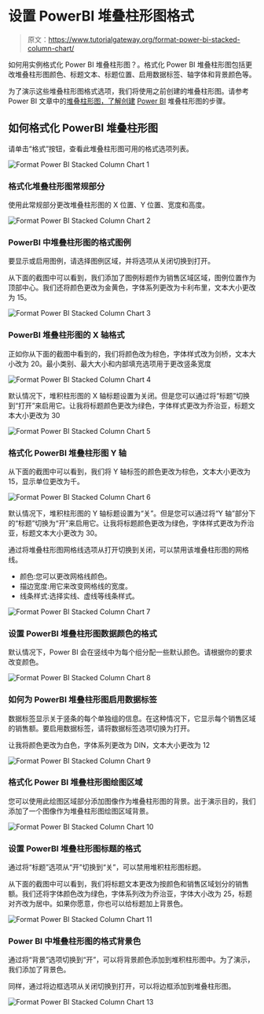 # 设置 PowerBI 堆叠柱形图格式

> 原文：<https://www.tutorialgateway.org/format-power-bi-stacked-column-chart/>

如何用实例格式化 Power BI 堆叠柱形图？。格式化 Power BI 堆叠柱形图包括更改堆叠柱形图颜色、标题文本、标题位置、启用数据标签、轴字体和背景颜色等。

为了演示这些堆叠柱形图格式选项，我们将使用之前创建的堆叠柱形图。请参考 Power BI 文章中的[堆叠柱形图，了解创建](https://www.tutorialgateway.org/stacked-column-chart-in-power-bi/) [Power BI](https://www.tutorialgateway.org/power-bi-tutorial/) 堆叠柱形图的步骤。

## 如何格式化 PowerBI 堆叠柱形图

请单击“格式”按钮，查看此堆叠柱形图可用的格式选项列表。

![Format Power BI Stacked Column Chart 1](img/a3163e33a8ac8cb985f1c5d6f01a3ea1.png)

### 格式化堆叠柱形图常规部分

使用此常规部分更改堆叠柱形图的 X 位置、Y 位置、宽度和高度。

![Format Power BI Stacked Column Chart 2](img/a233ad7c2c20564504000273aaf4cb70.png)

### PowerBI 中堆叠柱形图的格式图例

要显示或启用图例，请选择图例区域，并将选项从关闭切换到打开。

从下面的截图中可以看到，我们添加了图例标题作为销售区域区域，图例位置作为顶部中心。我们还将颜色更改为金黄色，字体系列更改为卡利布里，文本大小更改为 15。

![Format Power BI Stacked Column Chart 3](img/2ae8a5e25145c605564403d17f820e70.png)

### PowerBI 堆叠柱形图的 X 轴格式

正如你从下面的截图中看到的，我们将颜色改为棕色，字体样式改为剑桥，文本大小改为 20。最小类别、最大大小和内部填充选项用于更改竖条宽度

![Format Power BI Stacked Column Chart 4](img/cd34fb7e66e4cd193cbe8c4feb742852.png)

默认情况下，堆积柱形图的 X 轴标题设置为关闭。但是您可以通过将“标题”切换到“打开”来启用它。让我将标题颜色更改为绿色，字体样式更改为乔治亚，标题文本大小更改为 30

![Format Power BI Stacked Column Chart 5](img/3ec6445e104fb951f362c4c6412a5928.png)

### 格式化 PowerBI 堆叠柱形图 Y 轴

从下面的截图中可以看到，我们将 Y 轴标签的颜色更改为棕色，文本大小更改为 15，显示单位更改为千。

![Format Power BI Stacked Column Chart 6](img/e188f5119f8c62a714cb637c7b7f3fb6.png)

默认情况下，堆积柱形图的 Y 轴标题设置为“关”。但是您可以通过将“Y 轴”部分下的“标题”切换为“开”来启用它。让我将标题颜色更改为绿色，字体样式更改为乔治亚，标题文本大小更改为 30。

通过将堆叠柱形图网格线选项从打开切换到关闭，可以禁用该堆叠柱形图的网格线。

*   颜色:您可以更改网格线颜色。
*   描边宽度:用它来改变网格线的宽度。
*   线条样式:选择实线、虚线等线条样式。

![Format Power BI Stacked Column Chart 7](img/cdaad7f2dd7821291d09cc9e555c2d2f.png)

### 设置 PowerBI 堆叠柱形图数据颜色的格式

默认情况下，Power BI 会在竖线中为每个组分配一些默认颜色。请根据你的要求改变颜色。

![Format Power BI Stacked Column Chart 8](img/6fe4833a98c34ec1174b1bd2b3c79783.png)

### 如何为 PowerBI 堆叠柱形图启用数据标签

数据标签显示关于竖条的每个单独组的信息。在这种情况下，它显示每个销售区域的销售额。要启用数据标签，请将数据标签选项切换为打开。

让我将颜色更改为白色，字体系列更改为 DIN，文本大小更改为 12

![Format Power BI Stacked Column Chart 9](img/fd7f5e2d2988b257b82fa876878d6660.png)

### 格式化 Power BI 堆叠柱形图绘图区域

您可以使用此绘图区域部分添加图像作为堆叠柱形图的背景。出于演示目的，我们添加了一个图像作为堆叠柱形图绘图区域背景。

![Format Power BI Stacked Column Chart 10](img/dfa459c24003d5c9d9ee70f8c6046cce.png)

### 设置 PowerBI 堆叠柱形图标题的格式

通过将“标题”选项从“开”切换到“关”，可以禁用堆积柱形图标题。

从下面的截图中可以看到，我们将标题文本更改为按颜色和销售区域划分的销售额。我们还将字体颜色改为绿色，字体系列改为乔治亚，字体大小改为 25，标题对齐改为居中。如果你愿意，你也可以给标题加上背景色。

![Format Power BI Stacked Column Chart 11](img/f0fed30629e8375472769b25ef5aa730.png)

### Power BI 中堆叠柱形图的格式背景色

通过将“背景”选项切换到“开”，可以将背景颜色添加到堆积柱形图中。为了演示，我们添加了背景色。

同样，通过将边框选项从关闭切换到打开，可以将边框添加到堆叠柱形图。

![Format Power BI Stacked Column Chart 13](img/1750d68b25d6d452ad9e584d0d10df90.png)